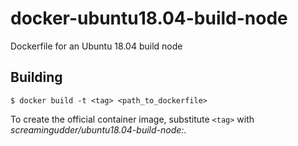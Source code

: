 # docker-ubuntu18.04-build-node

Dockerfile for an Ubuntu 18.04 build node


## Building

    $ docker build -t <tag> <path_to_dockerfile>

To create the official container image, substitute `<tag>` with
_screamingudder/ubuntu18.04-build-node:<version>_.
